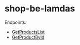 # shop-be-lamdas

Endpoints:
- [GetProductsList](https://z2np4alpdl.execute-api.us-east-1.amazonaws.com/dev/products)
- [GetProductById](https://z2np4alpdl.execute-api.us-east-1.amazonaws.com/dev/products/7567ec4b-b10c-48c5-9345-fc73348a80a1)
